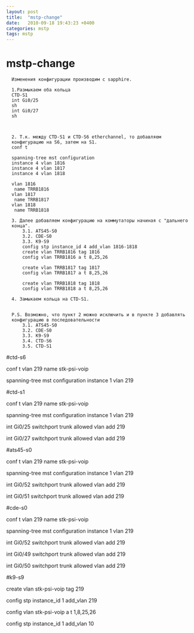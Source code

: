 ```yaml
---
layout: post
title:  "mstp-change"
date:   2010-09-18 19:43:23 +0400
categories: mstp
tags: mstp
---
```


# mstp-change
      Изменения конфигурации производим с sapphire.
     
      1.Размыкаем оба кольца
      CTD-S1
      int Gi0/25
      sh
      int Gi0/27
      sh

      
       
      2. Т.к. между CTD-S1 и CTD-S6 etherchannel, то добавляем
      конфигурацию на S6, затем на S1.
      conf t
      
      spanning-tree mst configuration
      instance 4 vlan 1816
      instance 4 vlan 1817
      instance 4 vlan 1818
      
      vlan 1816
       name TRRB1816
      vlan 1817
       name TRRB1817
      vlan 1818
       name TRRB1818
      
      3. Далее добавляем конфигурацию на коммутаторы начиная с "дальнего
      конца".
          3.1. ATS45-S0
          3.2. CDE-S0
          3.3. K9-S9
          config stp instance_id 4 add_vlan 1816-1818
          create vlan TRRB1816 tag 1816
          config vlan TRRB1816 a t 8,25,26
      
          create vlan TRRB1817 tag 1817
          config vlan TRRB1817 a t 8,25,26
      
          create vlan TRRB1818 tag 1818
          config vlan TRRB1818 a t 8,25,26
      
      4. Замыкаем кольца на CTD-S1.
      
   
      P.S. Возможно, что пункт 2 можно исключить и в пункте 3 добавлять
      конфигурацию в последовательности
          3.1. ATS45-S0
          3.2. CDE-S0
          3.3. K9-S9
          3.4. CTD-S6
          3.5. CTD-S1























#ctd-s6

conf t
vlan 219
 name stk-psi-voip

spanning-tree mst configuration
instance 1 vlan 219




#ctd-s1

conf t
vlan 219
 name stk-psi-voip

spanning-tree mst configuration
instance 1 vlan 219


int Gi0/25
switchport trunk allowed vlan add 219

int Gi0/27
switchport trunk allowed vlan add 219




#ats45-s0

conf t
vlan 219
 name stk-psi-voip


spanning-tree mst configuration
instance 1 vlan 219


int Gi0/52
switchport trunk allowed vlan add 219


int Gi0/51
switchport trunk allowed vlan add 219



#cde-s0

conf t
vlan 219
name stk-psi-voip


spanning-tree mst configuration
instance 1 vlan 219


int Gi0/52
switchport trunk allowed vlan add 219

int Gi0/49
switchport trunk allowed vlan add 219

int Gi0/50
switchport trunk allowed vlan add 219












#k9-s9

create vlan stk-psi-voip tag 219

config stp instance_id 1 add_vlan 219 


config vlan stk-psi-voip a t 1,8,25,26





config stp instance_id 1 add_vlan 10

